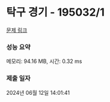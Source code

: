 # 탁구 경기 - 195032/1 

[문제 링크](https://level.goorm.io/exam/195032/%ED%83%81%EA%B5%AC-%EA%B2%BD%EA%B8%B0/quiz/1) 

### 성능 요약

메모리: 94.16 MB, 시간: 0.32 ms

### 제출 일자

2024년 06월 12일 14:01:41

